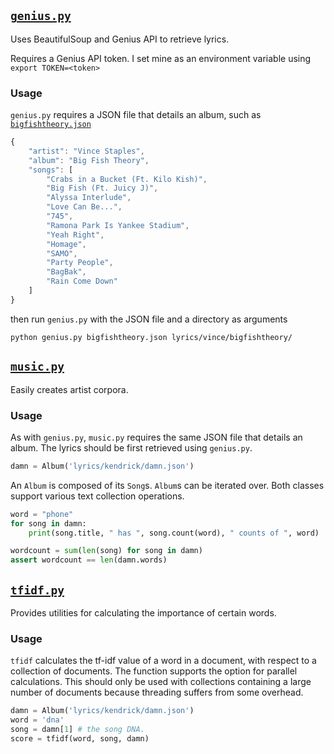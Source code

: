 ## [`genius.py`](genius.py)

Uses BeautifulSoup and Genius API to retrieve lyrics.

Requires a Genius API token. I set mine as an environment variable using `export TOKEN=<token>`

### Usage

`genius.py` requires a JSON file that details an album, such as [`bigfishtheory.json`](lyrics/vince/bigfishtheory.json)

```javascript
{
    "artist": "Vince Staples",
    "album": "Big Fish Theory",
    "songs": [
        "Crabs in a Bucket (Ft. Kilo Kish)",
        "Big Fish (Ft. Juicy J)",
        "Alyssa Interlude",
        "Love Can Be...",
        "745",
        "Ramona Park Is Yankee Stadium",
        "Yeah Right",
        "Homage",
        "SAMO",
        "Party People",
        "BagBak",
        "Rain Come Down"
    ]
}
```

then run `genius.py` with the JSON file and a directory as arguments

`python genius.py bigfishtheory.json lyrics/vince/bigfishtheory/`


## [`music.py`](music.py)

Easily creates artist corpora.

### Usage

As with `genius.py`, `music.py` requires the same JSON file that details an album. The lyrics should be first retrieved using `genius.py`.

```python
damn = Album('lyrics/kendrick/damn.json')
```

An `Album` is composed of its `Song`s. `Album`s can be iterated over. Both classes support various text collection operations.

```python
word = "phone"
for song in damn:
    print(song.title, " has ", song.count(word), " counts of ", word)

wordcount = sum(len(song) for song in damn)
assert wordcount == len(damn.words)
```


## [`tfidf.py`](tfidf.py)

Provides utilities for calculating the importance of certain words.

### Usage

`tfidf` calculates the tf-idf value of a word in a document, with respect to a collection of documents. The function supports the option for parallel calculations. This should only be used with collections containing a large number of documents because threading suffers from some overhead.

```python
damn = Album('lyrics/kendrick/damn.json')
word = 'dna'
song = damn[1] # the song DNA.
score = tfidf(word, song, damn)
```
